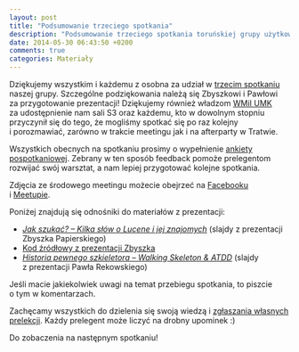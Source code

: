 ```yaml
---
layout: post
title: "Podsumowanie trzeciego spotkania"
description: "Podsumowanie trzeciego spotkania toruńskiej grupy użytkowników języka Java."
date: 2014-05-30 06:43:50 +0200
comments: true
categories: Materiały
---
```

Dziękujemy wszystkim i&nbsp;każdemu z&nbsp;osobna za&nbsp;udział w&nbsp;<a href="{{root_url}}/news/2014/05/07/spotkanie-3/">trzecim spotkaniu</a> naszej grupy. Szczególne podziękowania należą się Zbyszkowi i&nbsp;Pawłowi za&nbsp;przygotowanie prezentacji! Dziękujemy również władzom <a href="https://www.mat.umk.pl" target="_blank">WMiI UMK</a> za&nbsp;udostępnienie nam sali S3 oraz każdemu, kto w&nbsp;dowolnym stopniu przyczynił się do tego, że&nbsp;mogliśmy spotkać się po raz kolejny i&nbsp;porozmawiać, zarówno w&nbsp;trakcie meetingu jak i&nbsp;na afterparty w&nbsp;Tratwie.

Wszystkich obecnych na&nbsp;spotkaniu prosimy o&nbsp;wypełnienie <a href="TODO" target="_blank">ankiety pospotkaniowej</a>. Zebrany w&nbsp;ten sposób feedback pomoże prelegentom rozwijać swój warsztat, a&nbsp;nam lepiej przygotować kolejne spotkania.

Zdjęcia ze&nbsp;środowego meetingu możecie obejrzeć na&nbsp;<a href="https://www.facebook.com/media/set/?set=a.1514025038820984.1073741831.1472639746292847" target="_blank">Facebooku</a> i&nbsp;<a href="http://www.meetup.com/Torun-JUG/photos/22193352/" target="_blank">Meetupie</a>.

Poniżej znajdują się odnośniki do materiałów z&nbsp;prezentacji:
<ul>
  <li>
    <a href="{{root_url}}/materials/meetings/3/Jak_szukac_-_Kilka_slow_o_Lucene_i_jej_znajomych_by_Zbyszko_Papierski.pdf" target="_blank">
      <em>Jak szukać? – Kilka słów o Lucene i&nbsp;jej znajomych</em></a> (slajdy z&nbsp;prezentacji Zbyszka Papierskiego)
  </li>
  <li>
    <a href="https://github.com/maeph/JUG-Lucene" target="_blank">
      Kod źródłowy z prezentacji Zbyszka
    </a>
  </li>
  <li>
    <a href="{{root_url}}/materials/meetings/3/Historia_pewnego_szkieletora_–_Walking_Skeleton_and_ATDD_by_Pawel_Rekowski.pdf" target="_blank">
      <em>Historia pewnego szkieletora – Walking Skeleton &amp;&nbsp;ATDD</em></a> (slajdy z&nbsp;prezentacji Pawła Rekowskiego)
  </li>
</ul>

Jeśli macie jakiekolwiek uwagi na&nbsp;temat przebiegu spotkania, to&nbsp;piszcie o&nbsp;tym w&nbsp;komentarzach.

Zachęcamy wszystkich do dzielenia się swoją wiedzą i&nbsp;<a href="{{root_url}}/speakers/">zgłaszania własnych prelekcji</a>. Każdy prelegent może liczyć na drobny upominek :)

Do zobaczenia na następnym spotkaniu!
